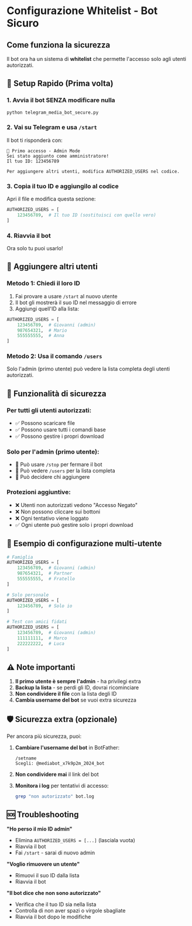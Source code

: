 # Configurazione Whitelist - Bot Sicuro

## Come funziona la sicurezza

Il bot ora ha un sistema di **whitelist** che permette l'accesso solo agli utenti autorizzati.

## 🚀 Setup Rapido (Prima volta)

### 1. Avvia il bot SENZA modificare nulla
```bash
python telegram_media_bot_secure.py
```

### 2. Vai su Telegram e usa `/start`
Il bot ti risponderà con:
```
🔐 Primo accesso - Admin Mode
Sei stato aggiunto come amministratore!
Il tuo ID: 123456789

Per aggiungere altri utenti, modifica AUTHORIZED_USERS nel codice.
```

### 3. Copia il tuo ID e aggiungilo al codice
Apri il file e modifica questa sezione:
```python
AUTHORIZED_USERS = [
    123456789,  # Il tuo ID (sostituisci con quello vero)
]
```

### 4. Riavvia il bot
Ora solo tu puoi usarlo!

## 👥 Aggiungere altri utenti

### Metodo 1: Chiedi il loro ID
1. Fai provare a usare `/start` al nuovo utente
2. Il bot gli mostrerà il suo ID nel messaggio di errore
3. Aggiungi quell'ID alla lista:

```python
AUTHORIZED_USERS = [
    123456789,  # Giovanni (admin)
    987654321,  # Mario
    555555555,  # Anna
]
```

### Metodo 2: Usa il comando `/users`
Solo l'admin (primo utente) può vedere la lista completa degli utenti autorizzati.

## 🔐 Funzionalità di sicurezza

### Per tutti gli utenti autorizzati:
- ✅ Possono scaricare file
- ✅ Possono usare tutti i comandi base
- ✅ Possono gestire i propri download

### Solo per l'admin (primo utente):
- 👑 Può usare `/stop` per fermare il bot
- 👑 Può vedere `/users` per la lista completa
- 👑 Può decidere chi aggiungere

### Protezioni aggiuntive:
- ❌ Utenti non autorizzati vedono "Accesso Negato"
- ❌ Non possono cliccare sui bottoni
- ❌ Ogni tentativo viene loggato
- ✅ Ogni utente può gestire solo i propri download

## 📝 Esempio di configurazione multi-utente

```python
# Famiglia
AUTHORIZED_USERS = [
    123456789,  # Giovanni (admin)
    987654321,  # Partner
    555555555,  # Fratello
]

# Solo personale
AUTHORIZED_USERS = [
    123456789,  # Solo io
]

# Test con amici fidati
AUTHORIZED_USERS = [
    123456789,  # Giovanni (admin)
    111111111,  # Marco
    222222222,  # Luca
]
```

## ⚠️ Note importanti

1. **Il primo utente è sempre l'admin** - ha privilegi extra
2. **Backup la lista** - se perdi gli ID, dovrai ricominciare
3. **Non condividere il file** con la lista degli ID
4. **Cambia username del bot** se vuoi extra sicurezza

## 🛡️ Sicurezza extra (opzionale)

Per ancora più sicurezza, puoi:

1. **Cambiare l'username del bot** in BotFather:
   ```
   /setname
   Scegli: @mediabot_x7k9p2m_2024_bot
   ```

2. **Non condividere mai** il link del bot

3. **Monitora i log** per tentativi di accesso:
   ```bash
   grep "non autorizzato" bot.log
   ```

## 🆘 Troubleshooting

**"Ho perso il mio ID admin"**
- Elimina `AUTHORIZED_USERS = [...]` (lasciala vuota)
- Riavvia il bot
- Fai `/start` - sarai di nuovo admin

**"Voglio rimuovere un utente"**
- Rimuovi il suo ID dalla lista
- Riavvia il bot

**"Il bot dice che non sono autorizzato"**
- Verifica che il tuo ID sia nella lista
- Controlla di non aver spazi o virgole sbagliate
- Riavvia il bot dopo le modifiche